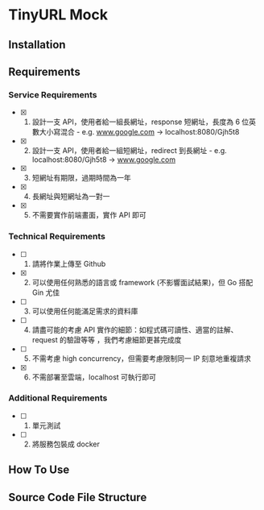 # TinyURL Mock

<!-- ### FunNow 二面測驗 -->

<!-- 面試用測驗 -->

<!-- [![code style: prettier](https://img.shields.io/badge/code_style-prettier-ff69b4.svg?style=flat-square)](https://github.com/prettier/prettier) -->

## Installation

<!-- ```shell
git clone https://github.com/jxiu0129/noodoe_backend_test.git
cd noodoe_backend_test
yarn install && yarn start
``` -->

## Requirements

### Service Requirements

-   [x] 1. 設計一支 API，使用者給一組長網址，response 短網址，長度為 6 位英數大小寫混合 - e.g. www.google.com -> localhost:8080/Gjh5t8

-   [x] 2. 設計一支 API，使用者給一組短網址，redirect 到長網址 - e.g. localhost:8080/Gjh5t8 -> www.google.com

-   [x] 3. 短網址有期限，過期時間為一年

-   [x] 4. 長網址與短網址為一對一

-   [x] 5. 不需要實作前端畫面，實作 API 即可

### Technical Requirements

-   [ ] 1. 請將作業上傳至 Github

-   [x] 2. 可以使用任何熟悉的語言或 framework (不影響面試結果)，但 Go 搭配 Gin 尤佳

-   [ ] 3. 可以使用任何能滿足需求的資料庫

-   [ ] 4. 請盡可能的考慮 API 實作的細節：如程式碼可讀性、適當的註解、request 的驗證等等 ，我們考慮細節更甚完成度

-   [ ] 5. 不需考慮 high concurrency，但需要考慮限制同一 IP 刻意地重複請求

-   [x] 6. 不需部署至雲端，localhost 可執行即可

### Additional Requirements

-   [ ] 1. 單元測試

-   [ ] 2. 將服務包裝成 docker

## How To Use

<!-- -   在根目錄匯入.env 檔
-   執行`yarn start`之後，可開啟 [swagger API doc](http://localhost:3000/api-docs) 做查看
-   流程：
    1. 註冊（email, pwd）
     -->

## Source Code File Structure

<!-- ```
├── README.md
├── app
│   ├── config
│   │   ├── MongoDB.js
│   │   ├── Schedule.js
│   │   └── index.js
│   ├── controllers
│   │   ├── user.controller.js
│   │   └── weather.controller.js
│   ├── dao
│   │   ├── user.dao.js
│   │   └── weather.dao.js
│   ├── logic
│   │   ├── user.logic.js
│   │   └── weather.logic.js
│   ├── models
│   │   ├── User.model.js
│   │   └── Weather.model.js
│   ├── routes
│   │   ├── index.js
│   │   ├── user.route.js
│   │   └── weather.route.js
│   ├── services
│   └── utils
│       ├── ApiResponse.js
│       ├── ApiServices.js
│       ├── Permission.js
│       └── index.js
├── index.js
├── package.json
├── swagger.yaml
├── yarn-error.log
└── yarn.lock
``` -->

